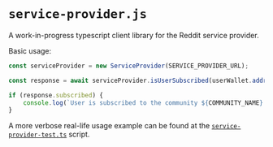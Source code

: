 # `service-provider.js`

A work-in-progress typescript client library for the Reddit service provider.

Basic usage:

```typescript
const serviceProvider = new ServiceProvider(SERVICE_PROVIDER_URL);

const response = await serviceProvider.isUserSubscribed(userWallet.address(), COMMUNITY_NAME);

if (response.subscribed) {
    console.log(`User is subscribed to the community ${COMMUNITY_NAME}. Subscription start: ${response.startedAt}. Subscription expires: ${response.expiresAt}`);
}
```

A more verbose real-life usage example can be found at the [`service-provider-test.ts`](./tests/service-provider-test.ts) script.
